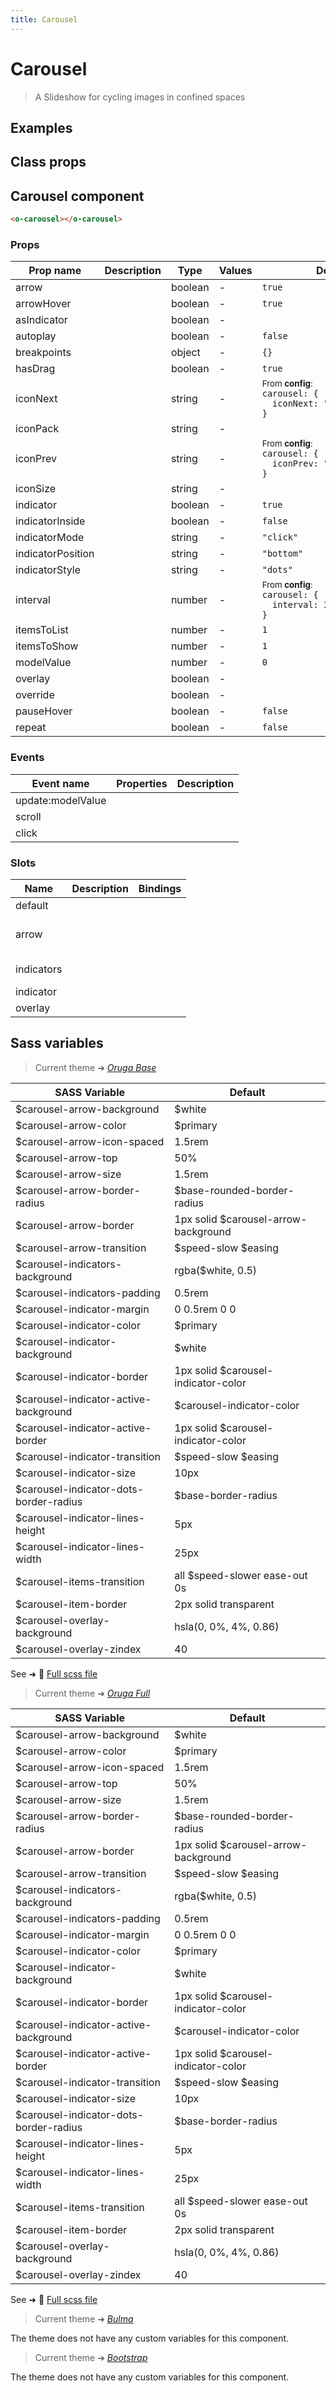 ```yaml
---
title: Carousel
---
```


# Carousel

<div class="vp-doc">

> A Slideshow for cycling images in confined spaces

<Carbon />
</div>

<div class="vp-example">

## Examples

<example-carousel />

</div>
<div class="vp-example">

## Class props

<inspector-carousel-viewer />

</div>

<div class="vp-doc">

## Carousel component

```html
<o-carousel></o-carousel>
```

### Props

| Prop name         | Description | Type    | Values | Default                                                                                                                                                        |
| ----------------- | ----------- | ------- | ------ | -------------------------------------------------------------------------------------------------------------------------------------------------------------- |
| arrow             |             | boolean | -      | <code style='white-space: nowrap; padding: 0;'>true</code>                                                                                                     |
| arrowHover        |             | boolean | -      | <code style='white-space: nowrap; padding: 0;'>true</code>                                                                                                     |
| asIndicator       |             | boolean | -      | <code style='white-space: nowrap; padding: 0;'></code>                                                                                                         |
| autoplay          |             | boolean | -      | <code style='white-space: nowrap; padding: 0;'>false</code>                                                                                                    |
| breakpoints       |             | object  | -      | <code style='white-space: nowrap; padding: 0;'>{}</code>                                                                                                       |
| hasDrag           |             | boolean | -      | <code style='white-space: nowrap; padding: 0;'>true</code>                                                                                                     |
| iconNext          |             | string  | -      | <div><small>From <b>config</b>:</small></div><code style='white-space: nowrap; padding: 0;'>carousel: {<br>&nbsp;&nbsp;iconNext: "chevron-right", <br>}</code> |
| iconPack          |             | string  | -      | <code style='white-space: nowrap; padding: 0;'></code>                                                                                                         |
| iconPrev          |             | string  | -      | <div><small>From <b>config</b>:</small></div><code style='white-space: nowrap; padding: 0;'>carousel: {<br>&nbsp;&nbsp;iconPrev: "chevron-left", <br>}</code>  |
| iconSize          |             | string  | -      | <code style='white-space: nowrap; padding: 0;'></code>                                                                                                         |
| indicator         |             | boolean | -      | <code style='white-space: nowrap; padding: 0;'>true</code>                                                                                                     |
| indicatorInside   |             | boolean | -      | <code style='white-space: nowrap; padding: 0;'>false</code>                                                                                                    |
| indicatorMode     |             | string  | -      | <code style='white-space: nowrap; padding: 0;'>"click"</code>                                                                                                  |
| indicatorPosition |             | string  | -      | <code style='white-space: nowrap; padding: 0;'>"bottom"</code>                                                                                                 |
| indicatorStyle    |             | string  | -      | <code style='white-space: nowrap; padding: 0;'>"dots"</code>                                                                                                   |
| interval          |             | number  | -      | <div><small>From <b>config</b>:</small></div><code style='white-space: nowrap; padding: 0;'>carousel: {<br>&nbsp;&nbsp;interval: 3500<br>}</code>              |
| itemsToList       |             | number  | -      | <code style='white-space: nowrap; padding: 0;'>1</code>                                                                                                        |
| itemsToShow       |             | number  | -      | <code style='white-space: nowrap; padding: 0;'>1</code>                                                                                                        |
| modelValue        |             | number  | -      | <code style='white-space: nowrap; padding: 0;'>0</code>                                                                                                        |
| overlay           |             | boolean | -      | <code style='white-space: nowrap; padding: 0;'></code>                                                                                                         |
| override          |             | boolean | -      | <code style='white-space: nowrap; padding: 0;'></code>                                                                                                         |
| pauseHover        |             | boolean | -      | <code style='white-space: nowrap; padding: 0;'>false</code>                                                                                                    |
| repeat            |             | boolean | -      | <code style='white-space: nowrap; padding: 0;'>false</code>                                                                                                    |

### Events

| Event name        | Properties | Description |
| ----------------- | ---------- | ----------- |
| update:modelValue |            |
| scroll            |            |
| click             |            |

### Slots

| Name       | Description | Bindings        |
| ---------- | ----------- | --------------- |
| default    |             |                 |
| arrow      |             | <br/><br/><br/> |
| indicators |             | <br/><br/>      |
| indicator  |             |                 |
| overlay    |             |                 |

</div>

<div class="vp-doc">

## Sass variables

<div class="theme-orugabase">

> Current theme ➜ _[Oruga Base](https://github.com/oruga-ui/theme-oruga)_

| SASS Variable                          | Default                              |
| -------------------------------------- | ------------------------------------ |
| $carousel-arrow-background             | $white                               |
| $carousel-arrow-color                  | $primary                             |
| $carousel-arrow-icon-spaced            | 1.5rem                               |
| $carousel-arrow-top                    | 50%                                  |
| $carousel-arrow-size                   | 1.5rem                               |
| $carousel-arrow-border-radius          | $base-rounded-border-radius          |
| $carousel-arrow-border                 | 1px solid $carousel-arrow-background |
| $carousel-arrow-transition             | $speed-slow $easing                  |
| $carousel-indicators-background        | rgba($white, 0.5)                    |
| $carousel-indicators-padding           | 0.5rem                               |
| $carousel-indicator-margin             | 0 0.5rem 0 0                         |
| $carousel-indicator-color              | $primary                             |
| $carousel-indicator-background         | $white                               |
| $carousel-indicator-border             | 1px solid $carousel-indicator-color  |
| $carousel-indicator-active-background  | $carousel-indicator-color            |
| $carousel-indicator-active-border      | 1px solid $carousel-indicator-color  |
| $carousel-indicator-transition         | $speed-slow $easing                  |
| $carousel-indicator-size               | 10px                                 |
| $carousel-indicator-dots-border-radius | $base-border-radius                  |
| $carousel-indicator-lines-height       | 5px                                  |
| $carousel-indicator-lines-width        | 25px                                 |
| $carousel-items-transition             | all $speed-slower ease-out 0s        |
| $carousel-item-border                  | 2px solid transparent                |
| $carousel-overlay-background           | hsla(0, 0%, 4%, 0.86)                |
| $carousel-overlay-zindex               | 40                                   |

See ➜ 📄 [Full scss file](https://github.com/oruga-ui/theme-oruga/tree/main/src/assets/scss/components/_carousel.scss)

</div><div class="theme-orugafull">

> Current theme ➜ _[Oruga Full](https://github.com/oruga-ui/theme-oruga)_

| SASS Variable                          | Default                              |
| -------------------------------------- | ------------------------------------ |
| $carousel-arrow-background             | $white                               |
| $carousel-arrow-color                  | $primary                             |
| $carousel-arrow-icon-spaced            | 1.5rem                               |
| $carousel-arrow-top                    | 50%                                  |
| $carousel-arrow-size                   | 1.5rem                               |
| $carousel-arrow-border-radius          | $base-rounded-border-radius          |
| $carousel-arrow-border                 | 1px solid $carousel-arrow-background |
| $carousel-arrow-transition             | $speed-slow $easing                  |
| $carousel-indicators-background        | rgba($white, 0.5)                    |
| $carousel-indicators-padding           | 0.5rem                               |
| $carousel-indicator-margin             | 0 0.5rem 0 0                         |
| $carousel-indicator-color              | $primary                             |
| $carousel-indicator-background         | $white                               |
| $carousel-indicator-border             | 1px solid $carousel-indicator-color  |
| $carousel-indicator-active-background  | $carousel-indicator-color            |
| $carousel-indicator-active-border      | 1px solid $carousel-indicator-color  |
| $carousel-indicator-transition         | $speed-slow $easing                  |
| $carousel-indicator-size               | 10px                                 |
| $carousel-indicator-dots-border-radius | $base-border-radius                  |
| $carousel-indicator-lines-height       | 5px                                  |
| $carousel-indicator-lines-width        | 25px                                 |
| $carousel-items-transition             | all $speed-slower ease-out 0s        |
| $carousel-item-border                  | 2px solid transparent                |
| $carousel-overlay-background           | hsla(0, 0%, 4%, 0.86)                |
| $carousel-overlay-zindex               | 40                                   |

See ➜ 📄 [Full scss file](https://github.com/oruga-ui/theme-oruga/tree/main/src/assets/scss/components/_carousel.scss)

</div><div class="theme-bulma">

> Current theme ➜ _[Bulma](https://github.com/oruga-ui/theme-bulma)_

<p>The theme does not have any custom variables for this component.</p>
</div><div class="theme-bootstrap">

> Current theme ➜ _[Bootstrap](https://github.com/oruga-ui/theme-bootstrap)_

<p>The theme does not have any custom variables for this component.</p>
</div>

</div>
